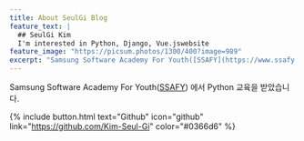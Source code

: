 ```yaml
---
title: About SeulGi Blog
feature_text: |
  ## SeulGi Kim
  I'm interested in Python, Django, Vue.jswebsite
feature_image: "https://picsum.photos/1300/400?image=989"
excerpt: "Samsung Software Academy For Youth([SSAFY](https://www.ssafy.com)) 에서 Python 교육을 받았습니다."
---
```

Samsung Software Academy For Youth([SSAFY](https://www.ssafy.com)) 에서 Python 교육을 받았습니다.

{% include button.html text="Github" icon="github" link="https://github.com/Kim-Seul-Gi" color="#0366d6" %}
<!-- {% include button.html text="Tweet it" icon="twitter" link="https://twitter.com/intent/tweet/?url=https://alembic.darn.es&text=Alembic%20-%20A%20Jekyll%20boilerplate%20theme&via=DavidDarnes" color="#0d94e7" %} {% include button.html text="Install Alembic ⚗️" link="https://github.com/daviddarnes/alembic#installation" %} {% include button.html text="Tip me $5 💸" link="https://www.paypal.me/daviddarnes/5usd" color="#333333" %} -->
